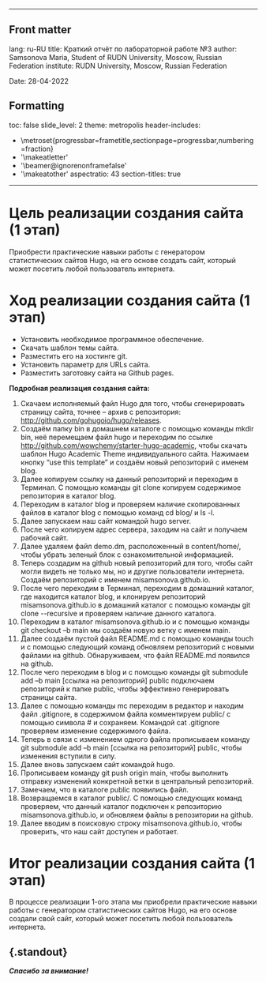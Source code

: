 
---
## Front matter
lang: ru-RU
title: Краткий отчёт по лабораторной работе №3
author: Samsonova Maria, Student of RUDN University, Moscow, Russian Federation
institute: RUDN University, Moscow, Russian Federation

Date: 28-04-2022

## Formatting
toc: false
slide_level: 2
theme: metropolis
header-includes: 
 - \metroset{progressbar=frametitle,sectionpage=progressbar,numbering=fraction}
 - '\makeatletter'
 - '\beamer@ignorenonframefalse'
 - '\makeatother'
aspectratio: 43
section-titles: true
---

# Цель реализации создания сайта (1 этап)

Приобрести практические навыки работы с генератором статистических сайтов Hugo, на его основе создать сайт, который может посетить любой пользователь интернета.

# Ход реализации создания сайта (1 этап)

- Установить необходимое программное обеспечение.
- Скачать шаблон темы сайта.
- Разместить его на хостинге git.
- Установить параметр для URLs сайта.
- Разместить заготовку сайта на Github pages.

**Подробная реализация создания сайта:**

1. Скачаем исполняемый файл Hugo для того, чтобы сгенерировать страницу сайта, точнее – архив с репозитория: http://github.com/gohugoio/hugo/releases.
2. Создаём папку bin в домашнем каталоге с помощью команды mkdir bin, неё перемещаем файл hugo и переходим по ссылке http://github.com/wowchemy/starter-hugo-academic, чтобы скачать шаблон Hugo Academic Theme индивидуального сайта. Нажимаем кнопку “use this template” и создаём новый репозиторий с именем blog.
3. Далее копируем ссылку на данный репозиторий и переходим в Терминал. С помощью команды git clone копируем содержимое репозитория в каталог blog.
4. Переходим в каталог blog и проверяем наличие скопированных файлов в каталог blog с помощью команд сd blog/ и ls -l.
5. Далее запускаем наш сайт командой hugo server.
6. После чего копируем адрес сервера, заходим на сайт и получаем рабочий сайт.
7. Далее удаляем файл demo.dm, расположенный в content/home/, чтобы убрать зеленый блок с ознакомительной информацией.
8. Теперь создадим на github новый репозиторий для того, чтобы сайт могли видеть не только мы, но и другие пользователи интернета. Создаём репозиторий с именем misamsonova.github.io.
9. После чего переходим в Терминал, переходим в домашний каталог, где находится каталог blog, и клонируем репозиторий misamsonova.github.io в домашний каталог с помощью команды git clone --recursive и проверяем наличие данного каталога.
10. Переходим в каталог misamsonova.github.io и с помощью команды git checkout –b main мы  создаём новую ветку с именем main.
11. Далее создаём пустой файл README.md с помощью команды touch и с помощью следующий команд обновляем репозиторий с новыми файлами на github. Обнаруживаем, что файл README.md появился на github.
12. После чего переходим в blog и с помощью команды git submodule add –b main [ссылка на репозиторий] public подключаем репозиторий к папке public, чтобы эффективно генерировать страницы сайта.
13. Далее с помощью команды mc переходим в редактор и находим файл .gitignore, в содержимом файла комментируем public/ с помощью символа # и сохраняем. Командой cat .gitignore проверяем изменение содержимого файла.
14. Теперь в связи с изменением одного файла прописываем команду git submodule add –b main [ссылка на репозиторий] public, чтобы изменения вступили в силу.
15. Далее вновь запускаем сайт командой hugo.
16. Прописываем команду git push origin main, чтобы выполнить отправку изменений конкретной ветки в центральный репозиторий.
17.  Замечаем, что в каталоге public появились файл. 
18. Возвращаемся в каталог public/. C помощью следующих команд проверяем, что данный каталог подключен к репозиторию misamsonova.github.io, и обновляем файлы в репозитории на github.
19. Далее вводим в поисковую строку misamsonova.github.io, чтобы проверить, что наш сайт доступен и работает.

# Итог реализации создания сайта (1 этап)

В процессе реализации 1-ого этапа мы приобрели практические навыки работы с генератором статистических сайтов Hugo, на его основе создали свой сайт, который может посетить любой пользователь интернета.

## {.standout}

***Спасибо за внимание!***
